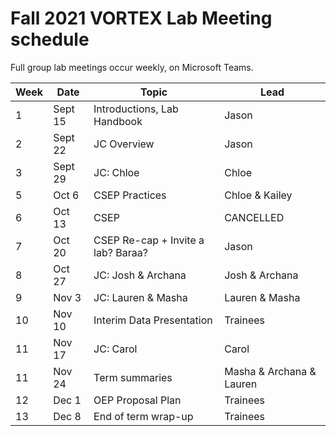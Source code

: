 # Fall 2021 VORTEX Lab Meeting schedule

Full group lab meetings occur weekly, on Microsoft Teams.

| Week | Date | Topic | Lead |
| ---- | ---- | ---- | ---- |
| 1 | Sept 15 | Introductions, Lab Handbook | Jason |
| 2 | Sept 22 | JC Overview | Jason |
| 3 | Sept 29 | JC: Chloe | Chloe |
| 5 | Oct 6 | CSEP Practices | Chloe & Kailey |
| 6 | Oct 13 | CSEP | CANCELLED |
| 7 | Oct 20 | CSEP Re-cap + Invite a lab? Baraa? | Jason |
| 8 | Oct 27 | JC: Josh & Archana | Josh & Archana |
| 9 | Nov 3 | JC: Lauren & Masha | Lauren & Masha |
| 10 | Nov 10 | Interim Data Presentation | Trainees |
| 11 | Nov 17 | JC: Carol | Carol |
| 11 | Nov 24 | Term summaries | Masha & Archana & Lauren |
| 12 | Dec 1 | OEP Proposal Plan | Trainees |
| 13 | Dec 8 | End of term wrap-up | Trainees |
